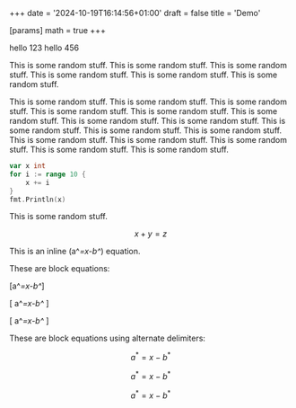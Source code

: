 +++
date = '2024-10-19T16:14:56+01:00'
draft = false
title = 'Demo'

[params]
  math = true
+++

hello 123
hello 456
<!--more-->

This is some random stuff. This is some random stuff. This is some random stuff.
This is some random stuff. This is some random stuff. This is some random stuff.

This is some random stuff. This is some random stuff. This is some random stuff. This is some random stuff.
This is some random stuff. This is some random stuff. This is some random stuff. This is some random stuff.
This is some random stuff. This is some random stuff. This is some random stuff. This is some random stuff.
This is some random stuff. This is some random stuff. This is some random stuff. This is some random stuff.

```go
var x int
for i := range 10 {
    x += i
}
fmt.Println(x)
```

This is some random stuff.

$$ x + y = z $$

This is an inline \(a^*=x-b^*\) equation.

These are block equations:

\[a^*=x-b^*\]

\[ a^*=x-b^* \]

\[
a^*=x-b^*
\]

These are block equations using alternate delimiters:

$$a^*=x-b^*$$

$$ a^*=x-b^* $$

$$
a^*=x-b^*
$$
